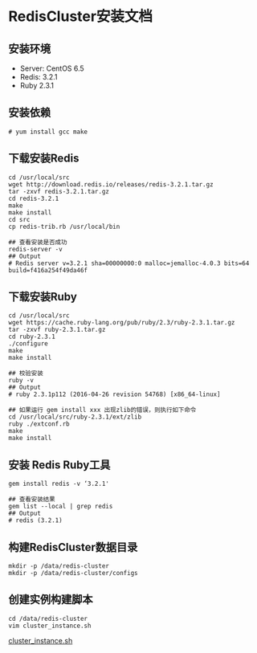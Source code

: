 # RedisCluster安装文档

## 安装环境

* Server: CentOS 6.5
* Redis: 3.2.1
* Ruby 2.3.1

## 安装依赖
```shell
# yum install gcc make
```

## 下载安装Redis
```shell
cd /usr/local/src
wget http://download.redis.io/releases/redis-3.2.1.tar.gz
tar -zxvf redis-3.2.1.tar.gz
cd redis-3.2.1
make
make install
cd src
cp redis-trib.rb /usr/local/bin

## 查看安装是否成功
redis-server -v
## Output
# Redis server v=3.2.1 sha=00000000:0 malloc=jemalloc-4.0.3 bits=64 build=f416a254f49da46f
```

## 下载安装Ruby
```shell
cd /usr/local/src
wget https://cache.ruby-lang.org/pub/ruby/2.3/ruby-2.3.1.tar.gz
tar -zxvf ruby-2.3.1.tar.gz
cd ruby-2.3.1
./configure
make
make install

## 校验安装
ruby -v
## Output
# ruby 2.3.1p112 (2016-04-26 revision 54768) [x86_64-linux]

## 如果运行 gem install xxx 出现zlib的错误，则执行如下命令
cd /usr/local/src/ruby-2.3.1/ext/zlib
ruby ./extconf.rb
make
make install
```

## 安装 Redis Ruby工具
```shell
gem install redis -v ‘3.2.1'

## 查看安装结果
gem list --local | grep redis
## Output
# redis (3.2.1)
```

## 构建RedisCluster数据目录
```shell
mkdir -p /data/redis-cluster
mkdir -p /data/redis-cluster/configs
```

## 创建实例构建脚本
```shell
cd /data/redis-cluster
vim cluster_instance.sh
```
[cluster_instance.sh](cluster_instance.sh)

